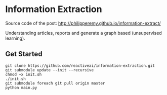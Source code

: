 # Information Extraction

Source code of the post: http://philipperemy.github.io/information-extract/

Understanding articles, reports and generate a graph based (unsupervised learning).

## Get Started

```
git clone https://github.com/reactiveai/information-extraction.git
git submodule update --init --recursive
chmod +x init.sh
./init.sh
git submodule foreach git pull origin master
python main.py
```
